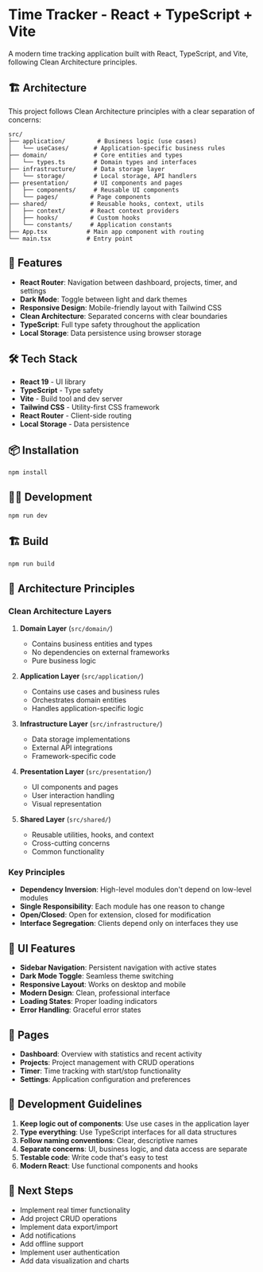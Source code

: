 # Time Tracker - React + TypeScript + Vite

A modern time tracking application built with React, TypeScript, and Vite, following Clean Architecture principles.

## 🏗️ Architecture

This project follows Clean Architecture principles with a clear separation of concerns:

```
src/
├── application/         # Business logic (use cases)
│   └── useCases/       # Application-specific business rules
├── domain/             # Core entities and types
│   └── types.ts        # Domain types and interfaces
├── infrastructure/     # Data storage layer
│   └── storage/        # Local storage, API handlers
├── presentation/       # UI components and pages
│   ├── components/     # Reusable UI components
│   └── pages/         # Page components
├── shared/            # Reusable hooks, context, utils
│   ├── context/       # React context providers
│   ├── hooks/         # Custom hooks
│   └── constants/     # Application constants
├── App.tsx           # Main app component with routing
└── main.tsx          # Entry point
```

## 🚀 Features

- **React Router**: Navigation between dashboard, projects, timer, and settings
- **Dark Mode**: Toggle between light and dark themes
- **Responsive Design**: Mobile-friendly layout with Tailwind CSS
- **Clean Architecture**: Separated concerns with clear boundaries
- **TypeScript**: Full type safety throughout the application
- **Local Storage**: Data persistence using browser storage

## 🛠️ Tech Stack

- **React 19** - UI library
- **TypeScript** - Type safety
- **Vite** - Build tool and dev server
- **Tailwind CSS** - Utility-first CSS framework
- **React Router** - Client-side routing
- **Local Storage** - Data persistence

## 📦 Installation

```bash
npm install
```

## 🏃‍♂️ Development

```bash
npm run dev
```

## 🏗️ Build

```bash
npm run build
```

## 🧪 Architecture Principles

### Clean Architecture Layers

1. **Domain Layer** (`src/domain/`)
   - Contains business entities and types
   - No dependencies on external frameworks
   - Pure business logic

2. **Application Layer** (`src/application/`)
   - Contains use cases and business rules
   - Orchestrates domain entities
   - Handles application-specific logic

3. **Infrastructure Layer** (`src/infrastructure/`)
   - Data storage implementations
   - External API integrations
   - Framework-specific code

4. **Presentation Layer** (`src/presentation/`)
   - UI components and pages
   - User interaction handling
   - Visual representation

5. **Shared Layer** (`src/shared/`)
   - Reusable utilities, hooks, and context
   - Cross-cutting concerns
   - Common functionality

### Key Principles

- **Dependency Inversion**: High-level modules don't depend on low-level modules
- **Single Responsibility**: Each module has one reason to change
- **Open/Closed**: Open for extension, closed for modification
- **Interface Segregation**: Clients depend only on interfaces they use

## 🎨 UI Features

- **Sidebar Navigation**: Persistent navigation with active states
- **Dark Mode Toggle**: Seamless theme switching
- **Responsive Layout**: Works on desktop and mobile
- **Modern Design**: Clean, professional interface
- **Loading States**: Proper loading indicators
- **Error Handling**: Graceful error states

## 📱 Pages

- **Dashboard**: Overview with statistics and recent activity
- **Projects**: Project management with CRUD operations
- **Timer**: Time tracking with start/stop functionality
- **Settings**: Application configuration and preferences

## 🔧 Development Guidelines

1. **Keep logic out of components**: Use use cases in the application layer
2. **Type everything**: Use TypeScript interfaces for all data structures
3. **Follow naming conventions**: Clear, descriptive names
4. **Separate concerns**: UI, business logic, and data access are separate
5. **Testable code**: Write code that's easy to test
6. **Modern React**: Use functional components and hooks

## 🚀 Next Steps

- Implement real timer functionality
- Add project CRUD operations
- Implement data export/import
- Add notifications
- Add offline support
- Implement user authentication
- Add data visualization and charts
